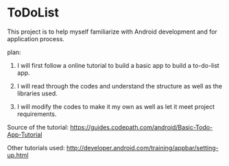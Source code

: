 # ToDoList

This project is to help myself familiarize with Android development and for application process.


plan:

1) I will first follow a online tutorial to build a basic app to build a to-do-list app.

2) I will read through the codes and understand the structure as well as the libraries used.

3) I will modify the codes to make it my own as well as let it meet project requirements.


Source of the tutorial: https://guides.codepath.com/android/Basic-Todo-App-Tutorial

Other tutorials used: http://developer.android.com/training/appbar/setting-up.html
